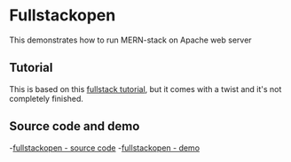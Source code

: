 # Fullstackopen

This demonstrates how to run MERN-stack on Apache web server

## Tutorial

This is based on this [fullstack tutorial](https://fullstackopen.com), but it comes with a twist and it's not completely finished.

## Source code and demo

-[fullstackopen - source code](https://github.com/n00bsaiboth/fullstackopen)
-[fullstackopen - demo](https://develop.openinnovations.io)